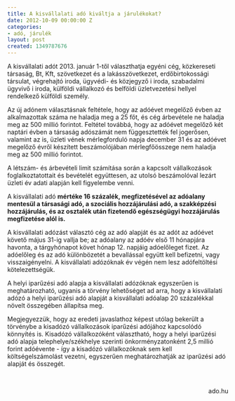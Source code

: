 ```yaml
---
title: A kisvállalati adó kiváltja a járulékokat?
date: 2012-10-09 00:00:00 Z
categories:
- adó, járulék
layout: post
created: 1349787676
---
```


<p>A kisvállalati adót 2013. január 1-től választhatja egyéni cég, közkereseti társaság, Bt, Kft, szövetkezet és a lakásszövetkezet, erdőbirtokossági társulat, végrehajtó iroda, ügyvédi- és közjegyző i iroda, szabadalmi ügyvivő i iroda, külföldi vállalkozó és belföldi üzletvezetési hellyel rendelkező külföldi személy.</p><p><!--break--></p><p>Az új adónem választásnak feltétele, hogy az adóévet megelőző évben az alkalmazottak száma ne haladja meg a 25 főt, és cég árbevétele ne haladja meg az 500 millió forintot. Feltétel továbbá, hogy az adóévet megelőző két naptári évben a társaság adószámát nem függesztették fel jogerősen, valamint az is, üzleti vének mérlegforduló napja december 31 és az adóévet megelőző évről készített beszámolójában mérlegfőösszege nem haladja meg az 500 millió forintot.</p><p>A létszám- és árbevételi limit számítása során a kapcsolt vállalkozások foglalkoztatottait és bevételét együttesen, az utolsó beszámolóval lezárt üzleti év adati alapján kell figyelembe venni.</p><p>A kisvállalati adó <strong>mértéke 16 százalék, megfizetésével az adóalany mentesül a társasági adó, a szociális hozzájárulási adó, a szakképzési hozzájárulás, és az osztalék után fizetendő egészségügyi hozzájárulás megfizetése alól is.</strong></p><p>A kisvállalati adózást választó cég az adó alapját és az adót az adóévet követő május 31-ig vallja be; az adóalany az adóév első 11 hónapjára havonta, a tárgyhónapot követ hónap 12. napjáig adóelőleget fizet. Az adóelőleg és az adó különbözetét a bevallással együtt kell befizetni, vagy visszaigényelni. A kisvállalati adózóknak év végén nem lesz adófeltöltési kötelezettségük.</p><p>A helyi iparűzési adó alapja a kisvállalati adózóknak egyszerűen is meghatározható, ugyanis a törvény lehetőséget ad arra, hogy a kisvállalati adózó a helyi iparűzési adó alapját a kisvállalati adóalap 20 százalékkal növelt összegében állapítsa meg.</p><p>Megjegyezzük, hogy az eredeti javaslathoz képest utólag bekerült a törvénybe a kisadózó vállalkozások iparűzési adójához kapcsolódó könnyítés is. Kisadózó vállalkozóként választható, hogy a helyi iparűzési adó alapja telephelye/székhelye szerinti önkorményzatonként 2,5 millió forint adóévente - így a kisadózó vállalkozóknak sem kell költségelszámolást vezetni, egyszerűen meghatározhatják az iparűzési adó alapját és összegét.</p><p>&nbsp;</p><p style="text-align: right;">ado.hu</p>

